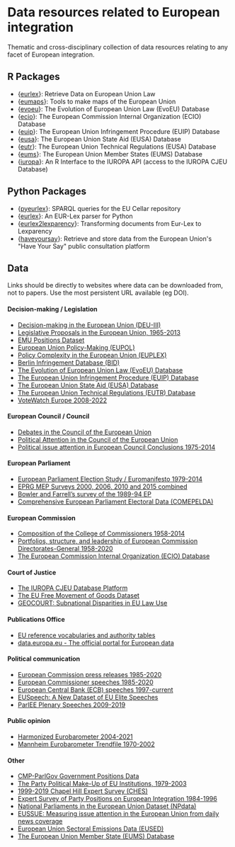 # Data resources related to European integration

Thematic and cross-disciplinary collection of data resources relating to any facet of European integration.

## R Packages
- {[eurlex](https://github.com/michalovadek/eurlex)}: Retrieve Data on European Union Law
- {[eumaps](https://github.com/jfjelstul/eumaps)}: Tools to make maps of the European Union
- {[evoeu](https://github.com/jfjelstul/evoeu)}: The Evolution of European Union Law (EvoEU) Database
- {[ecio](https://github.com/jfjelstul/ecio)}: The European Commission Internal Organization (ECIO) Database
- {[euip](https://github.com/jfjelstul/euip)}: The European Union Infringement Procedure (EUIP) Database
- {[eusa](https://github.com/jfjelstul/eusa)}: The European Union State Aid (EUSA) Database
- {[eutr](https://github.com/jfjelstul/eutr)}: The European Union Technical Regulations (EUSA) Database
- {[eums](https://github.com/jfjelstul/eums)}: The European Union Member States (EUMS) Database
- {[iuropa](https://github.com/jfjelstul/iuropa)}: An R Interface to the IUROPA API (access to the IUROPA CJEU Database)

## Python Packages
- {[pyeurlex](https://pypi.org/project/pyeurlex/)}: SPARQL queries for the EU Cellar repository
- {[eurlex](https://pypi.org/project/eurlex/)}: An EUR-Lex parser for Python
- {[eurlex2lexparency](https://github.com/Lexparency/eurlex2lexparency)}: Transforming documents from Eur-Lex to Lexparency
- {[haveyoursay](https://github.com/ghxm/haveyoursay)}: Retrieve and store data from the European Union's "Have Your Say" public consultation platform

## Data

Links should be directly to websites where data can be downloaded from, not to papers. Use the most persistent URL available (eg DOI).

#### Decision-making / Legislation
- [Decision-making in the European Union (DEU-III)](https://doi.org/10.34810/data53)
- [Legislative Proposals in the European Union, 1965-2013](https://doi.org/10.7910/DVN/1GFLRM)
- [EMU Positions Dataset](http://dev.emuchoices.eu/data/emup/)
- [European Union Policy-Making (EUPOL)](https://doi.org/10.7910/DVN/AZCAFA)
- [Policy Complexity in the European Union (EUPLEX)](https://www.euplex.org/data)
- [Berlin Infringement Database (BID)](https://www.polsoz.fu-berlin.de/en/polwiss/forschung/international/europa/bid/index.html)
- [The Evolution of European Union Law (EvoEU) Database](https://github.com/jfjelstul/evoeu)
- [The European Union Infringement Procedure (EUIP) Database](https://github.com/jfjelstul/euip)
- [The European Union State Aid (EUSA) Database](https://github.com/jfjelstul/eusa)
- [The European Union Technical Regulations (EUTR) Database](https://github.com/jfjelstul/eutr)
- [VoteWatch Europe 2008-2022](https://simonhix.com/projects/)

#### European Council / Council
- [Debates in the Council of the European Union](https://doi.org/10.7910/DVN/JCT3F7)
- [Political Attention in the Council of the European Union](https://doi.org/10.7910/DVN/VQRFLN)
- [Political issue attention in European Council Conclusions 1975-2014](http://www.policyagendas.eu/)

#### European Parliament
- [European Parliament Election Study / Euromanifesto 1979-2014](https://doi.org/10.4232/1.12830)
- [EPRG MEP Surveys 2000, 2006, 2010 and 2015 combined](https://mepsurvey.eu/data-object/combinedsurveys/)
- [Bowler and Farrell’s survey of the 1989-94 EP](https://mepsurvey.eu/data-object/bowler-and-farrell-survey-of-the-1989-94-ep/)
- [Comprehensive European Parliament Electoral Data (COMEPELDA)](https://doi.org/10.7910/DVN/GNRMTO)

#### European Commission 
- [Composition of the College of Commissioners 1958-2014](https://doi.org/10.7910/DVN/A5ECON)
- [Portfolios, structure, and leadership of European Commission Directorates-General 1958-2020](https://www.polsoz.fu-berlin.de/en/polwiss/forschung/international/de-fr/Datenbanken/PEU-Datenbank/index.html)
- [The European Commission Internal Organization (ECIO) Database](https://github.com/jfjelstul/ecio)

#### Court of Justice
- [The IUROPA CJEU Database Platform](https://iuropa.pol.gu.se/CJEU-database/CJEU-database-platform)
- [The EU Free Movement of Goods Dataset](https://doi.org/10.7910/DVN/XJJ5N4) 
- [GEOCOURT: Subnational Disparities in EU Law Use](https://euthority.eu/?page_id=795)

#### Publications Office
- [EU reference vocabularies and authority tables](https://op.europa.eu/en/web/eu-vocabularies/)
- [data.europa.eu - The official portal for European data](https://data.europa.eu/en)

#### Political communication
- [European Commission press releases 1985-2020](https://doi.org/10.7910/DVN/UGGXUF)
- [European Commissioner speeches 1985-2020](https://doi.org/10.7910/DVN/M2QFGM)
- [European Central Bank (ECB) speeches 1997-current](https://www.ecb.europa.eu/press/key/html/downloads.en.html)
- [EUSpeech: A New Dataset of EU Elite Speeches](https://doi.org/10.7910/DVN/GKABNU)
- [ParlEE Plenary Speeches 2009-2019](https://doi.org/10.7910/DVN/ZY3RV7)

#### Public opinion
- [Harmonized Eurobarometer 2004-2021](https://doi.org/10.7802/2458)
- [Mannheim Eurobarometer Trendfile 1970-2002](https://doi.org/10.4232/1.10074)

#### Other
- [CMP-ParlGov Government Positions Data](https://wratil.eu/data)
- [The Party Political Make-Up of EU Institutions, 1979-2003](https://doi.org/10.7910/DVN/B0WMX9)
- [1999-2019 Chapel Hill Expert Survey (CHES)](https://www.chesdata.eu/ches-europe)
- [Expert Survey of Party Positions on European Integration 1984-1996](https://www.lsu.edu/faculty/lray2/data/data.html)
- [National Parliaments in the European Union Dataset (NPdata)](https://doi.org/10.7910/DVN/1BARB6) 
- [EUSSUE: Measuring issue attention in the European Union from daily news coverage](https://doi.org/10.7910/DVN/CXZAGB)
- [European Union Sectoral Emissions Data (EUSED)](https://doi.org/10.7910/DVN/DW7Y5W)
- [The European Union Member State (EUMS) Database](https://github.com/jfjelstul/eums)

